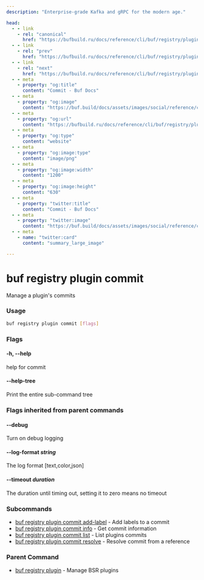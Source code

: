 ```yaml
---
description: "Enterprise-grade Kafka and gRPC for the modern age."

head:
  - - link
    - rel: "canonical"
      href: "https://bufbuild.ru/docs/reference/cli/buf/registry/plugin/commit/"
  - - link
    - rel: "prev"
      href: "https://bufbuild.ru/docs/reference/cli/buf/registry/plugin/info/"
  - - link
    - rel: "next"
      href: "https://bufbuild.ru/docs/reference/cli/buf/registry/plugin/commit/add-label/"
  - - meta
    - property: "og:title"
      content: "Commit - Buf Docs"
  - - meta
    - property: "og:image"
      content: "https://buf.build/docs/assets/images/social/reference/cli/buf/registry/plugin/commit/index.png"
  - - meta
    - property: "og:url"
      content: "https://bufbuild.ru/docs/reference/cli/buf/registry/plugin/commit/"
  - - meta
    - property: "og:type"
      content: "website"
  - - meta
    - property: "og:image:type"
      content: "image/png"
  - - meta
    - property: "og:image:width"
      content: "1200"
  - - meta
    - property: "og:image:height"
      content: "630"
  - - meta
    - property: "twitter:title"
      content: "Commit - Buf Docs"
  - - meta
    - property: "twitter:image"
      content: "https://buf.build/docs/assets/images/social/reference/cli/buf/registry/plugin/commit/index.png"
  - - meta
    - name: "twitter:card"
      content: "summary_large_image"

---
```


# buf registry plugin commit

Manage a plugin's commits

### Usage

```sh
buf registry plugin commit [flags]
```

### Flags

#### \-h, --help

help for commit

#### \--help-tree

Print the entire sub-command tree

### Flags inherited from parent commands

#### \--debug

Turn on debug logging

#### \--log-format _string_

The log format \[text,color,json\]

#### \--timeout _duration_

The duration until timing out, setting it to zero means no timeout

### Subcommands

- [buf registry plugin commit add-label](add-label/) - Add labels to a commit
- [buf registry plugin commit info](info/) - Get commit information
- [buf registry plugin commit list](list/) - List plugins commits
- [buf registry plugin commit resolve](resolve/) - Resolve commit from a reference

### Parent Command

- [buf registry plugin](../) - Manage BSR plugins
